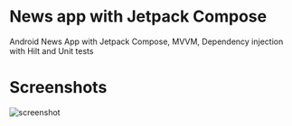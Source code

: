 # News app with Jetpack Compose

Android News App with Jetpack Compose, MVVM, Dependency injection with Hilt and Unit tests


# Screenshots

![screenshot](detailScreen.jpeg) 
